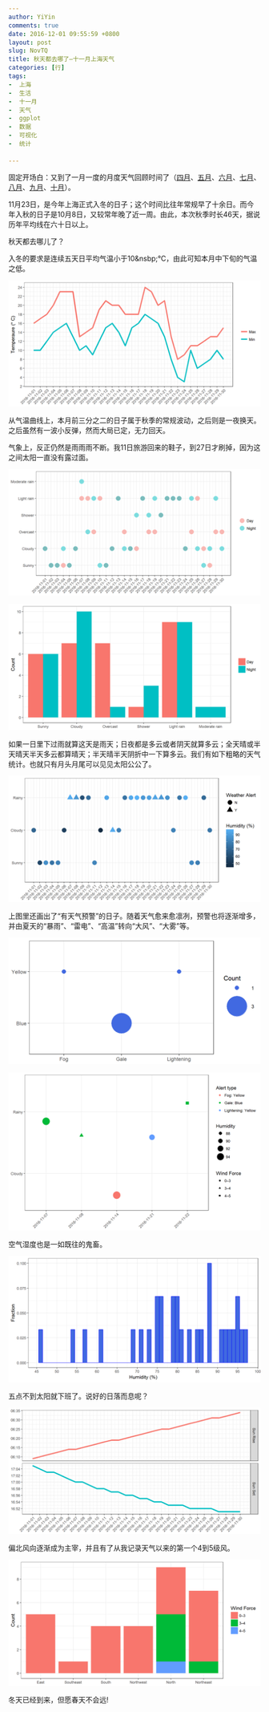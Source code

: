 ```yaml
---
author: YiYin
comments: true
date: 2016-12-01 09:55:59 +0800
layout: post
slug: NovTQ
title: 秋天都去哪了—十一月上海天气
categories: [行]
tags:
-  上海
-  生活
-  十一月
-  天气
-  ggplot
-  数据
-  可视化
-  统计

---
```


固定开场白：又到了一月一度的月度天气回顾时间了（<a href="http://whyhow.github.io/2016/05/01/aprtq.html">四月</a>、<a href="http://www.whyhow.io/2016/06/01/maytq.html">五月</a>、<a href="http://www.whyhow.io/2016/07/01/juntq.html">六月</a>、<a href="http://www.whyhow.io/2016/08/01/jultq.html">七月</a>、<a href="http://www.whyhow.io/2016/09/01/augtq.html">八月</a>、<a href="http://www.whyhow.io/2016/09/01/septq.html">九月</a>、<a href="http://www.whyhow.io/2016/10/01/octtq.html">十月</a>）。

11月23日，是今年上海正式入冬的日子；这个时间比往年常规早了十余日。而今年入秋的日子是10月8日，又较常年晚了近一周。由此，本次秋季时长46天，据说历年平均线在六十日以上。

秋天都去哪儿了？

入冬的要求是连续五天日平均气温小于10&nsbp;&deg;C，由此可知本月中下旬的气温之低。

![](/public/images/Nov/ondo.png)

从气温曲线上，本月前三分之二的日子属于秋季的常规波动，之后则是一夜换天。之后虽然有一波小反弹，然而大局已定，无力回天。

气象上，反正仍然是雨雨雨不断。我11日旅游回来的鞋子，到27日才刷掉，因为这之间太阳一直没有露过面。

![](/public/images/Nov/tenkou.png)

![](/public/images/Nov/tenkou2.png)

如果一日里下过雨就算这天是雨天；日夜都是多云或者阴天就算多云；全天晴或半天晴天半天多云都算晴天；半天晴半天阴折中一下算多云。我们有如下粗略的天气统计。也就只有月头月尾可以见见太阳公公了。

![](/public/images/Nov/tenkouall.png)

上图里还画出了“有天气预警”的日子。随着天气愈来愈凛冽，预警也将逐渐增多，并由夏天的“暴雨”、“雷电”、“高温”转向“大风”、“大雾”等。

![](/public/images/Nov/alert.png)

![](/public/images/Nov/alert2.png)

空气湿度也是一如既往的鬼畜。

![](/public/images/Nov/humi.png)

五点不到太阳就下班了。说好的日落而息呢？

![](/public/images/Nov/taiyo.png)

偏北风向逐渐成为主宰，并且有了从我记录天气以来的第一个4到5级风。

![](/public/images/Nov/wind.png)

冬天已经到来，但愿春天不会远!